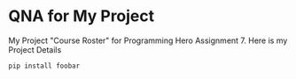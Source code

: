 # QNA for My Project

My Project "Course Roster" for Programming Hero Assignment 7. Here is my Project Details

```bash
pip install foobar
```


